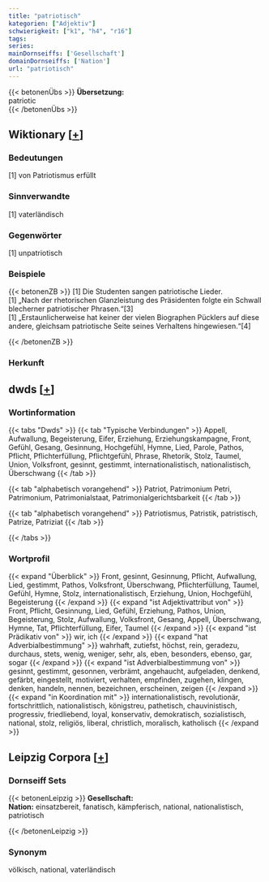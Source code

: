 ```yaml
---
title: "patriotisch"
kategorien: ["Adjektiv"]
schwierigkeit: ["k1", "h4", "r16"]
tags:
series:
mainDornseiffs: ['Gesellschaft']
domainDornseiffs: ['Nation']
url: "patriotisch"
---
```


{{< betonenÜbs >}}
**Übersetzung:**  
patriotic  
{{< /betonenÜbs >}}

## Wiktionary [[+](https://de.wiktionary.org/wiki/patriotisch)]

### Bedeutungen
[1] von Patriotismus erfüllt  

### Sinnverwandte
[1] vaterländisch  

### Gegenwörter
[1] unpatriotisch  

### Beispiele
{{< betonenZB >}}
[1] Die Studenten sangen patriotische Lieder.  
[1] „Nach der rhetorischen Glanzleistung des Präsidenten folgte ein Schwall blecherner patriotischer Phrasen.“[3]  
[1] „Erstaunlicherweise hat keiner der vielen Biographen Pücklers auf diese andere, gleichsam patriotische Seite seines Verhaltens hingewiesen.“[4]  

{{< /betonenZB >}}
### Herkunft



## dwds [[+](https://www.dwds.de/wb/patriotisch)]

### Wortinformation
{{< tabs "Dwds" >}}
{{< tab "Typische Verbindungen" >}}
Appell, Aufwallung, Begeisterung, Eifer, Erziehung, Erziehungskampagne, Front, Gefühl, Gesang, Gesinnung, Hochgefühl, Hymne, Lied, Parole, Pathos, Pflicht, Pflichterfüllung, Pflichtgefühl, Phrase, Rhetorik, Stolz, Taumel, Union, Volksfront, gesinnt, gestimmt, internationalistisch, nationalistisch, Überschwang
{{< /tab >}}

{{< tab "alphabetisch vorangehend" >}}
Patriot, Patrimonium Petri, Patrimonium, Patrimonialstaat, Patrimonialgerichtsbarkeit
{{< /tab >}}

{{< tab "alphabetisch vorangehend" >}}
Patriotismus, Patristik, patristisch, Patrize, Patriziat
{{< /tab >}}

{{< /tabs >}}

### Wortprofil
{{< expand "Überblick" >}} Front, gesinnt, Gesinnung, Pflicht, Aufwallung, Lied, gestimmt, Pathos, Volksfront, Überschwang, Pflichterfüllung, Taumel, Gefühl, Hymne, Stolz, internationalistisch, Erziehung, Union, Hochgefühl, Begeisterung {{< /expand >}}
{{< expand "ist Adjektivattribut von" >}} Front, Pflicht, Gesinnung, Lied, Gefühl, Erziehung, Pathos, Union, Begeisterung, Stolz, Aufwallung, Volksfront, Gesang, Appell, Überschwang, Hymne, Tat, Pflichterfüllung, Eifer, Taumel {{< /expand >}}
{{< expand "ist Prädikativ von" >}} wir, ich {{< /expand >}}
{{< expand "hat Adverbialbestimmung" >}} wahrhaft, zutiefst, höchst, rein, geradezu, durchaus, stets, wenig, weniger, sehr, als, eben, besonders, ebenso, gar, sogar {{< /expand >}}
{{< expand "ist Adverbialbestimmung von" >}} gesinnt, gestimmt, gesonnen, verbrämt, angehaucht, aufgeladen, denkend, gefärbt, eingestellt, motiviert, verhalten, empfinden, zugehen, klingen, denken, handeln, nennen, bezeichnen, erscheinen, zeigen {{< /expand >}}
{{< expand "in Koordination mit" >}} internationalistisch, revolutionär, fortschrittlich, nationalistisch, königstreu, pathetisch, chauvinistisch, progressiv, friedliebend, loyal, konservativ, demokratisch, sozialistisch, national, stolz, religiös, liberal, christlich, moralisch, katholisch {{< /expand >}}

## Leipzig Corpora [[+](https://corpora.uni-leipzig.de/en/res?word=patriotisch&corpusId=deu_newscrawl-public_2018)]

### Dornseiff Sets
{{< betonenLeipzig >}}
**Gesellschaft:**  
**Nation:** einsatzbereit, fanatisch, kämpferisch, national, nationalistisch, patriotisch  

{{< /betonenLeipzig >}}

### Synonym
völkisch, national, vaterländisch

